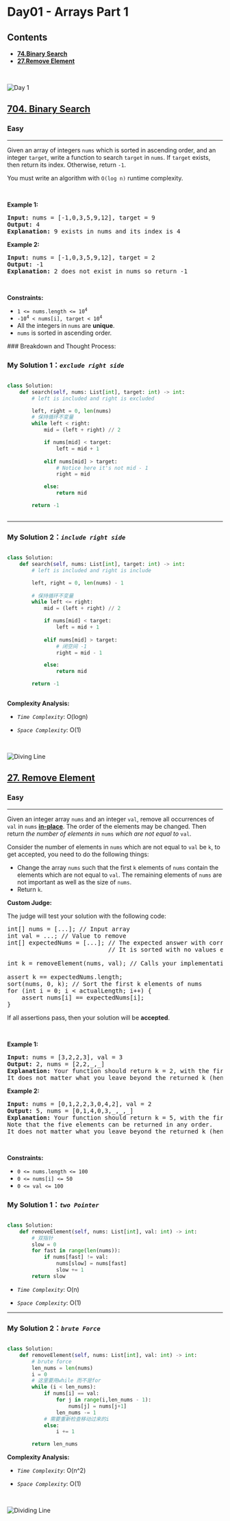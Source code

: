 # Day01 - Arrays Part 1



## Contents
* **[74.Binary Search](#704)**
* **[27.Remove Element](#27)**

<br>

![Day 1](https://github.com/samuelusc/Algomuscle/blob/main/assets/Day1/Day1.png)
<br>


<h2 id = "704"><a href="https://leetcode.com/problems/binary-search">704. Binary Search</a></h2><h3>Easy</h3><hr><p>Given an array of integers <code>nums</code> which is sorted in ascending order, and an integer <code>target</code>, write a function to search <code>target</code> in <code>nums</code>. If <code>target</code> exists, then return its index. Otherwise, return <code>-1</code>.</p>

<p>You must write an algorithm with <code>O(log n)</code> runtime complexity.</p>

<p>&nbsp;</p>
<p><strong class="example">Example 1:</strong></p>

<pre>
<strong>Input:</strong> nums = [-1,0,3,5,9,12], target = 9
<strong>Output:</strong> 4
<strong>Explanation:</strong> 9 exists in nums and its index is 4
</pre>

<p><strong class="example">Example 2:</strong></p>

<pre>
<strong>Input:</strong> nums = [-1,0,3,5,9,12], target = 2
<strong>Output:</strong> -1
<strong>Explanation:</strong> 2 does not exist in nums so return -1
</pre>

<p>&nbsp;</p>
<p><strong>Constraints:</strong></p>

<ul>
	<li><code>1 &lt;= nums.length &lt;= 10<sup>4</sup></code></li>
	<li><code>-10<sup>4</sup> &lt; nums[i], target &lt; 10<sup>4</sup></code></li>
	<li>All the integers in <code>nums</code> are <strong>unique</strong>.</li>
	<li><code>nums</code> is sorted in ascending order.</li>
</ul>
### Breakdown and Thought Process:  
<br>


### My Solution 1：_`exclude right side`_  

  
```python

class Solution:
    def search(self, nums: List[int], target: int) -> int:
        # left is included and right is excluded

        left, right = 0, len(nums)
        # 保持循环不变量
        while left < right:
            mid = (left + right) // 2

            if nums[mid] < target:
                left = mid + 1
            
            elif nums[mid] > target:
                # Notice here it's not mid - 1
                right = mid 

            else:
                return mid

        return -1  
                
```

---

### My Solution 2：_`include right side`_  

  
```python

class Solution:
    def search(self, nums: List[int], target: int) -> int:
        # left is included and right is include

        left, right = 0, len(nums) - 1
        
        # 保持循环不变量
        while left <= right:
            mid = (left + right) // 2

            if nums[mid] < target:
                left = mid + 1
            
            elif nums[mid] > target:
                # 闭空间 -1
                right = mid - 1 

            else:
                return mid

        return -1  
                
```


**Complexity Analysis:**  

- *`Time Complexity`*:
O(logn)
  
- *`Space Complexity`*:
O(1)
<br>

![Diving Line](https://github.com/samuelusc/Algomuscle/blob/main/assets/CatDividing.png)



<h2 id = "27"><a href="https://leetcode.com/problems/remove-element">27. Remove Element</a></h2><h3>Easy</h3><hr><p>Given an integer array <code>nums</code> and an integer <code>val</code>, remove all occurrences of <code>val</code> in <code>nums</code> <a href="https://en.wikipedia.org/wiki/In-place_algorithm" target="_blank"><strong>in-place</strong></a>. The order of the elements may be changed. Then return <em>the number of elements in </em><code>nums</code><em> which are not equal to </em><code>val</code>.</p>

<p>Consider the number of elements in <code>nums</code> which are not equal to <code>val</code> be <code>k</code>, to get accepted, you need to do the following things:</p>

<ul>
	<li>Change the array <code>nums</code> such that the first <code>k</code> elements of <code>nums</code> contain the elements which are not equal to <code>val</code>. The remaining elements of <code>nums</code> are not important as well as the size of <code>nums</code>.</li>
	<li>Return <code>k</code>.</li>
</ul>

<p><strong>Custom Judge:</strong></p>

<p>The judge will test your solution with the following code:</p>

<pre>
int[] nums = [...]; // Input array
int val = ...; // Value to remove
int[] expectedNums = [...]; // The expected answer with correct length.
                            // It is sorted with no values equaling val.

int k = removeElement(nums, val); // Calls your implementation

assert k == expectedNums.length;
sort(nums, 0, k); // Sort the first k elements of nums
for (int i = 0; i &lt; actualLength; i++) {
    assert nums[i] == expectedNums[i];
}
</pre>

<p>If all assertions pass, then your solution will be <strong>accepted</strong>.</p>

<p>&nbsp;</p>
<p><strong class="example">Example 1:</strong></p>

<pre>
<strong>Input:</strong> nums = [3,2,2,3], val = 3
<strong>Output:</strong> 2, nums = [2,2,_,_]
<strong>Explanation:</strong> Your function should return k = 2, with the first two elements of nums being 2.
It does not matter what you leave beyond the returned k (hence they are underscores).
</pre>

<p><strong class="example">Example 2:</strong></p>

<pre>
<strong>Input:</strong> nums = [0,1,2,2,3,0,4,2], val = 2
<strong>Output:</strong> 5, nums = [0,1,4,0,3,_,_,_]
<strong>Explanation:</strong> Your function should return k = 5, with the first five elements of nums containing 0, 0, 1, 3, and 4.
Note that the five elements can be returned in any order.
It does not matter what you leave beyond the returned k (hence they are underscores).
</pre>

<p>&nbsp;</p>
<p><strong>Constraints:</strong></p>

<ul>
	<li><code>0 &lt;= nums.length &lt;= 100</code></li>
	<li><code>0 &lt;= nums[i] &lt;= 50</code></li>
	<li><code>0 &lt;= val &lt;= 100</code></li>
</ul>



### My Solution 1：_`two Pointer`_  

  
```python

class Solution:
    def removeElement(self, nums: List[int], val: int) -> int:
        # 双指针
        slow = 0
        for fast in range(len(nums)):
            if nums[fast] != val:
                nums[slow] = nums[fast]
                slow += 1
        return slow
```


- *`Time Complexity`*:
O(n)
  
- *`Space Complexity`*:
O(1)
---

 
### My Solution 2：_`brute Force`_  

  
```python

class Solution:
    def removeElement(self, nums: List[int], val: int) -> int:
        # brute force
        len_nums = len(nums)
        i = 0
        # 这里要用while 而不是for
        while (i < len_nums):
            if nums[i] == val:               
                for j in range(i,len_nums - 1):
                    nums[j] = nums[j+1]               
                len_nums -= 1
            # 需要重新检查移动过来的i
            else:
                i += 1

        return len_nums
```


**Complexity Analysis:**  

- *`Time Complexity`*:
O(n^2)
  
- *`Space Complexity`*:
O(1)
<br>

![Dividing Line](https://github.com/samuelusc/Algomuscle/blob/main/assets/CatDividing.png)




